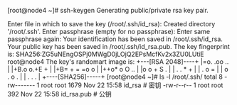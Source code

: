 [root@node4 ~]# ssh-keygen 
Generating public/private rsa key pair.

Enter file in which to save the key (/root/.ssh/id_rsa): Created directory '/root/.ssh'.
Enter passphrase (empty for no passphrase): 
Enter same passphrase again: 
Your identification has been saved in /root/.ssh/id_rsa.
Your public key has been saved in /root/.ssh/id_rsa.pub.
The key fingerprint is:
SHA256:ZG5uNEngOSPj0MWgD0jLOjQ2EPsMcfKv2x3ZU0LUtiE root@node4
The key's randomart image is:
+---[RSA 2048]----+
|=o. .oo ..       |
|+B.o o.+E +      |
|+B= + = =o o     |
|++o* o O ..      |
|o o +   S .      |
| . .   * +       |
|  .   o =        |
|   o . o .       |
|  . . .          |
+----[SHA256]-----+
[root@node4 ~]# ls -l /root/.ssh/
total 8
-rw------- 1 root root 1679 Nov 22 15:58 id_rsa # 密钥
-rw-r--r-- 1 root root  392 Nov 22 15:58 id_rsa.pub # 公钥
